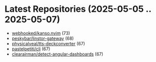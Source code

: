 # Latest Repositories (2025-05-05 .. 2025-05-07)

- [webhooked/kanso.nvim](https://github.com/webhooked/kanso.nvim) (73)
- [peskybar/linstor-gateway](https://github.com/peskybar/linstor-gateway) (68)
- [physicalveal/tts-deckconverter](https://github.com/physicalveal/tts-deckconverter) (67)
- [pastelpetiti/cli](https://github.com/pastelpetiti/cli) (67)
- [clearairman/detect-angular-dashboards](https://github.com/clearairman/detect-angular-dashboards) (67)
